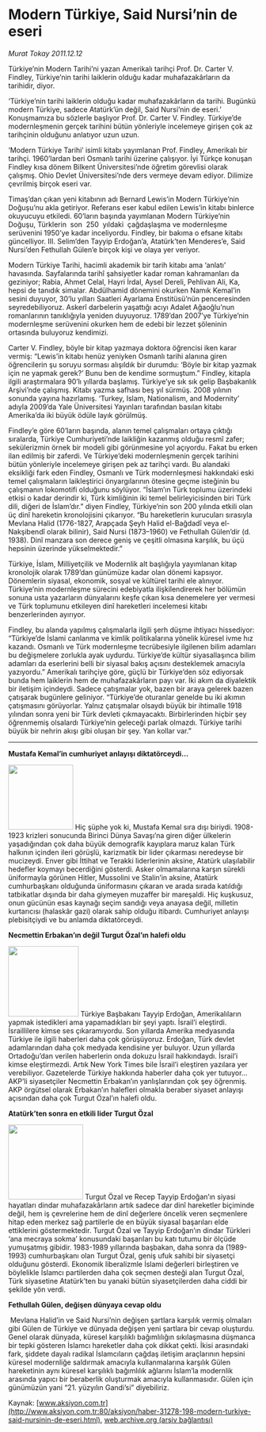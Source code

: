 # Modern Türkiye, Said Nursi’nin de eseri

*Murat Tokay 2011.12.12*

<font class="agenda2NewsSpot">
 <p>
  Türkiye’nin Modern Tarihi’ni yazan Amerikalı tarihçi Prof. Dr. Carter V. Findley, Türkiye’nin tarihi laiklerin olduğu kadar muhafazakârların da  tarihidir, diyor.
 </p>
</font>
<font class="newsDetail">
 <p>
  ‘Türkiye’nin tarihi laiklerin olduğu kadar muhafazakârların da tarihi. Bugünkü modern Türkiye, sadece Atatürk’ün değil, Said Nursi’nin de eseri.’ Konuşmamıza bu sözlerle başlıyor Prof. Dr. Carter V. Findley. Türkiye’de modernleşmenin gerçek tarihini bütün yönleriyle incelemeye girişen çok az tarihçinin olduğunu anlatıyor uzun uzun.
 </p>
 <p>
  ‘Modern Türkiye Tarihi’ isimli kitabı yayımlanan Prof. Findley, Amerikalı bir tarihçi. 1960’lardan beri Osmanlı tarihi üzerine çalışıyor. İyi Türkçe konuşan Findley kısa dönem Bilkent Üniversitesi’nde öğretim görevlisi olarak çalışmış. Ohio Devlet Üniversitesi’nde ders vermeye devam ediyor. Dilimize çevrilmiş birçok eseri var.
 </p>
 <p>
  Timaş’dan çıkan yeni kitabının adı Bernard Lewis’in Modern Türkiye’nin Doğuşu’nu akla getiriyor. Referans eser kabul edilen Lewis’in kitabı binlerce okuyucuyu etkiledi. 60’ların başında yayımlanan Modern Türkiye’nin Doğuşu, Türklerin  son  250  yıldaki  çağdaşlaşma ve modernleşme serüvenini 1950’ye kadar inceliyordu. Findley, bir bakıma o efsane kitabı güncelliyor. III. Selim’den Tayyip Erdoğan’a, Atatürk’ten Menderes’e, Said Nursi’den Fethullah Gülen’e birçok kişi ve olaya yer veriyor.
 </p>
 <p>
  Modern Türkiye Tarihi, hacimli akademik bir tarih kitabı ama ‘anlatı’ havasında. Sayfalarında tarihî şahsiyetler kadar roman kahramanları da geziniyor; Rabia, Ahmet Celal, Hayri İrdal, Aysel Dereli, Pehlivan Ali, Ka, hepsi de tanıdık simalar. Abdülhamid dönemini okurken Namık Kemal’in sesini duyuyor, 30’lu yılları Saatleri Ayarlama Enstitüsü’nün penceresinden seyredebiliyoruz. Askerî darbelerin yaşattığı acıyı Adalet Ağaoğlu’nun romanlarının tanıklığıyla yeniden duyuyoruz. 1789’dan 2007’ye Türkiye’nin modernleşme serüvenini okurken hem de edebi bir lezzet şöleninin ortasında buluyoruz kendimizi.
 </p>
 <p>
  Carter V. Findley, böyle bir kitap yazmaya doktora öğrencisi iken karar vermiş: “Lewis’in kitabı henüz yeniyken Osmanlı tarihi alanına giren öğrencilerin şu soruyu sorması alışıldık bir durumdu: ‘Böyle bir kitap yazmak için ne yapmak gerek?’ Bunu ben de kendime sormuştum.” Findley, kitapla ilgili araştırmalara 90’lı yıllarda başlamış. Türkiye’ye sık sık gelip Başbakanlık Arşivi’nde çalışmış. Kitabı yazma safhası beş yıl sürmüş. 2008 yılının sonunda yayına hazırlamış. ‘Turkey, Islam, Nationalism, and Modernity’ adıyla 2009’da Yale Üniversitesi Yayınları tarafından basılan kitabı Amerika’da iki büyük ödüle layık görülmüş.
 </p>
 <p>
  Findley’e göre 60’ların başında, alanın temel çalışmaları ortaya çıktığı sıralarda, Türkiye Cumhuriyeti’nde laikliğin kazanmış olduğu resmî zafer; sekülerizmin örnek bir modeli gibi görünmesine yol açıyordu. Fakat bu erken ilan edilmiş bir zaferdi. Ve Türkiye’deki modernleşmenin gerçek tarihini bütün yönleriyle incelemeye girişen pek az tarihçi vardı. Bu alandaki eksikliği fark eden Findley, Osmanlı ve Türk modernleşmesi hakkındaki eski temel çalışmaların laikleştirici önyargılarının ötesine geçme isteğinin bu çalışmanın lokomotifi olduğunu söylüyor. “İslam’ın Türk toplumu üzerindeki etkisi o kadar derindir ki, Türk kimliğinin iki temel belirleyicisinden biri Türk dili, diğeri de İslam’dır.” diyen Findley, Türkiye’nin son 200 yılında etkili olan üç dinî hareketin kronolojisini çıkarıyor. “Bu hareketlerin kurucuları sırasıyla Mevlana Halid (1776-1827, Arapçada Şeyh Halid el-Bağdadî veya el-Nakşibendî olarak bilinir), Said Nursi (1873–1960) ve Fethullah Gülen’dir (d. 1938). Dinî manzara son derece geniş ve çeşitli olmasına karşılık, bu üçü hepsinin üzerinde yükselmektedir.”
 </p>
 <p>
  Türkiye, İslam, Milliyetçilik ve Modernlik alt başlığıyla yayımlanan kitap kronolojik olarak 1789’dan günümüze kadar olan dönemi kapsıyor. Dönemlerin siyasal, ekonomik, sosyal ve kültürel tarihi ele alınıyor. Türkiye’nin modernleşme sürecini edebiyatla ilişkilendirerek her bölümün sonuna usta yazarların dünyalarını keşfe çıkan kısa denemelere yer vermesi ve Türk toplumunu etkileyen dinî hareketleri incelemesi kitabı benzerlerinden ayırıyor.
 </p>
 <p>
  Findley, bu alanda yapılmış çalışmalarla ilgili şerh düşme ihtiyacı hissediyor: “Türkiye’de İslami canlanma ve kimlik politikalarına yönelik küresel ivme hız kazandı. Osmanlı ve Türk modernleşme tecrübesiyle ilgilenen bilim adamları bu değişmelere zorlukla ayak uydurdu. Türkiye’de kültür siyasallaşınca bilim adamları da eserlerini belli bir siyasal bakış açısını desteklemek amacıyla yazıyordu.” Amerikalı tarihçiye göre, güçlü bir Türkiye’den söz ediyorsak bunda hem laiklerin hem de muhafazakârların payı var. İki akım da diyalektik bir iletişim içindeydi. Sadece çatışmalar yok, bazen bir araya gelerek bazen çatışarak bugünlere geliniyor. “Türkiye’de oturanlar genelde bu iki akımın çatışmasını görüyorlar. Yalnız çatışmalar olsaydı büyük bir ihtimalle 1918 yılından sonra yeni bir Türk devleti çıkmayacaktı. Birbirlerinden hiçbir şey öğrenmemiş olsalardı Türkiye’nin geleceği parlak olmazdı. Türkiye tarihi büyük bir nehrin akışı gibi oluşan bir şey. Yan kollar var.”
 </p>
 <hr/>
 <p>
  <strong>
   Mustafa Kemal’in cumhuriyet anlayışı diktatörceydi…
  </strong>
 </p>
 <p>
  <img alt="" height="131" src="http://web.archive.org/web/20120115080210im_/http://medya.aksiyon.com.tr/aksiyon/2011/12/12/cvf-ataturk.jpg">
   Hiç şüphe yok ki, Mustafa Kemal sıra dışı biriydi. 1908-1923 krizleri sonucunda Birinci Dünya Savaşı’na giren diğer ülkelerin yaşadığından çok daha büyük demografik kayıplara maruz kalan Türk halkının içinden ileri görüşlü, karizmatik bir lider çıkarması neredeyse bir mucizeydi. Enver gibi İttihat ve Terakki liderlerinin aksine, Atatürk ulaşılabilir hedefler koymayı becerdiğini gösterdi. Asker olmamalarına karşın sürekli üniformayla görünen Hitler, Mussolini ve Stalin’in aksine, Atatürk cumhurbaşkanı olduğunda üniformasını çıkaran ve arada sırada katıldığı tatbikatlar dışında bir daha giymeyen muzaffer bir mareşaldi. Hiç kuşkusuz, onun gücünün esas kaynağı seçim sandığı veya anayasa değil, milletin kurtarıcısı (halaskâr gazi) olarak sahip olduğu itibardı. Cumhuriyet anlayışı plebisitçiydi ve bu anlamda diktatörceydi.
  </img>
 </p>
 <p>
  <strong>
   Necmettin Erbakan’ın değil Turgut Özal’ın halefi oldu
  </strong>
 </p>
 <p>
  <img alt="" height="142" src="http://web.archive.org/web/20120115080210im_/http://medya.aksiyon.com.tr/aksiyon/2011/12/12/cvf-erdogan.jpg">
   Türkiye Başbakanı Tayyip Erdoğan, Amerikalıların yapmak istedikleri ama yapamadıkları bir şeyi yaptı. İsrail’i eleştirdi. İsraillilere kimse ses çıkaramıyordu. Son yıllarda Amerika medyasında Türkiye ile ilgili haberleri daha çok görüşüyoruz. Erdoğan, Türk devlet adamlarından daha çok medyada kendisine yer buluyor. Uzun yıllarda Ortadoğu’dan verilen haberlerin onda dokuzu İsrail hakkındaydı. İsrail’i kimse eleştirmezdi. Artık New York Times bile İsrail’i eleştiren yazılara yer verebiliyor. Gazetelerde Türkiye hakkında haberler daha çok yer tutuyor…  AKP’li siyasetçiler Necmettin Erbakan’ın yanlışlarından çok şey öğrenmiş. AKP örgütsel olarak Erbakan’ın halefleri olmakla beraber siyaset anlayışı açısından daha çok Turgut Özal’ın halefi oldu.
  </img>
 </p>
 <p>
  <strong>
   Atatürk’ten sonra en etkili lider Turgut Özal
  </strong>
 </p>
 <p>
  <img alt="" height="151" src="http://web.archive.org/web/20120115080210im_/http://medya.aksiyon.com.tr/aksiyon/2011/12/12/cvf-ozal.jpg">
   Turgut Özal ve Recep Tayyip Erdoğan’ın siyasi hayatları dindar muhafazakârların artık sadece dar dinî hareketler biçiminde değil, hem iş çevrelerine hem de dinî değerlere öncelik veren seçmenlere hitap eden merkez sağ partilerle de en büyük siyasal başarıları elde ettiklerini göstermektedir. Turgut Özal ve Tayyip Erdoğan’ın dindar Türkleri ‘ana mecraya sokma’ konusundaki başarıları bu katı tutumu bir ölçüde yumuşatmış gibidir. 1983-1989 yıllarında başbakan, daha sonra da (1989-1993) cumhurbaşkanı olan Turgut Özal, geniş ufuk sahibi bir siyasetçi olduğunu gösterdi. Ekonomik liberalizmle İslami değerleri birleştiren ve böylelikle İslamcı partilerden daha çok seçmen desteği alan Turgut Özal, Türk siyasetine Atatürk’ten bu yanaki bütün siyasetçilerden daha ciddi bir şekilde yön verdi.
  </img>
 </p>
 <p>
  <strong>
   Fethullah Gülen, değişen dünyaya cevap oldu
  </strong>
 </p>
 <p>
  <img alt="" src="http://web.archive.org/web/20120115080210im_/http://medya.aksiyon.com.tr/aksiyon/2011/12/12/cvf-gulen.jpg">
   Mevlana Halid’in ve Said Nursi’nin değişen şartlara karşılık vermiş olmaları gibi Gülen de Türkiye ve dünyada değişen yeni şartlara bir cevap oluşturdu. Genel olarak dünyada, küresel karşılıklı bağımlılığın sıkılaşmasına düşmanca bir tepki gösteren İslamcı hareketler daha çok dikkat çekti. İkisi arasındaki fark, şiddete dayalı radikal İslamcıların çağdaş iletişim araçlarının hepsini küresel modernliğe saldırmak amacıyla kullanmalarına karşılık Gülen hareketinin aynı küresel karşılıklı bağımlılık ağlarını İslam’la modernlik arasında yapıcı bir beraberlik oluşturmak amacıyla kullanmasıdır. Gülen için günümüzün yani “21. yüzyılın Gandi’si” diyebiliriz.
  </img>
 </p>
</font>

Kaynak: [www.aksiyon.com.tr](http://www.aksiyon.com.tr:80/aksiyon/haber-31278-198-modern-turkiye-said-nursinin-de-eseri.html), [web.archive.org (arşiv bağlantısı)](http://web.archive.org/web/20120115080210/http://www.aksiyon.com.tr:80/aksiyon/haber-31278-198-modern-turkiye-said-nursinin-de-eseri.html)
